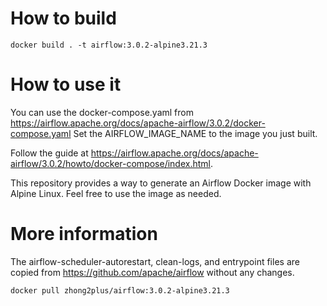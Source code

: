 # How to build
```
docker build . -t airflow:3.0.2-alpine3.21.3
```

# How to use it
You can use the docker-compose.yaml from https://airflow.apache.org/docs/apache-airflow/3.0.2/docker-compose.yaml
Set the AIRFLOW_IMAGE_NAME to the image you just built.

Follow the guide at https://airflow.apache.org/docs/apache-airflow/3.0.2/howto/docker-compose/index.html.

This repository provides a way to generate an Airflow Docker image with Alpine Linux. Feel free to use the image as needed.

# More information
The airflow-scheduler-autorestart, clean-logs, and entrypoint files are copied from https://github.com/apache/airflow without any changes.
```
docker pull zhong2plus/airflow:3.0.2-alpine3.21.3
```
